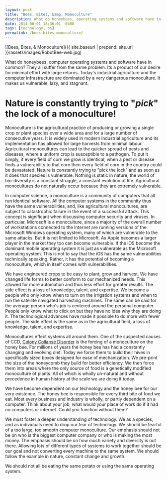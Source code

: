 ```yaml
---
layout: post
title: "Bees, Bites, &amp; Monoculture"
description: What do honeybees, operating systems and software have in common? The industrial agriculture and computer infrastructure are dominated by a monoculture.
date: 2014-06-01 18:36:01 -0400
tags: [technology, os]
permalink: /bees-bites-monoculture/
---
```


![Bees, Bites, &amp; Monoculture]({{ site.baseurl | prepend: site.url }}/assets/images/RobotBee-web.jpg)

What do honeybees, computer operating systems and software have in common? They all suffer from the same problem. Its a product of our desire for minimal effort with large returns. Today's industrial agriculture and the computer infrastructure are dominated by a very dangerous monoculture. It makes us vulnerable, lazy, and stagnant.<!--more-->

# Nature is constantly trying to "*pick*" the lock of a monoculture!

Monoculture is the agricultural practice of producing or growing a single crop or plant species over a wide area and for a large number of consecutive years. It is widely used in modern industrial agriculture and its implementation has allowed for large harvests from minimal labour. Agricultural monocultures can lead to the quicker spread of pests and diseases, where a uniform crop is susceptible to a pathogen. To put it simply, if every field of corn we grow is identical, when a pest or disease finds a vulnerability to that corn then every field of corn in the country could be devastated. Nature is constantly trying to "pick the lock" and as soon as it does that species is vulnerable. Nothing is static in nature, the world of bio-diversity is a constant struggle, a constant evolution of life. Agricultural monocultures do not naturally occur because they are extremely vulnerable.

In computer science, a monoculture is a community of computers that all run identical software. All the computer systems in the community thus have the same vulnerabilities, and, like agricultural monocultures, are subject to catastrophic failure in the event of a successful attack. This concept is significant when discussing computer security and viruses. In particular, Microsoft is a monoculture, since a majority of the overall number of workstations connected to the Internet are running versions of the Microsoft Windows operating system, many of which are vulnerable to the same attacks. But it is not limited to Microsoft. As Apple becomes a larger player in the market they too can become vulnerable. If the iOS become the dominant mobile operating system it is just as vulnerable as the Microsoft operating system. This is not to say that the iOS has the same vulnerabilities technically speaking. Rather, it has the potential of becoming a monoculture, which in itself comes with vulnerabilities.

We have engineered crops to be easy to plant, grow and harvest. We have changed life forms to better conform to our mechanized needs. This allowed for more automation and thus less effort for greater results. The side effect is a loss of knowledge, talent, and expertise. We become a people who only know when to turn on the irrigation systems and when to run the satellite navigated harvesting machines. The same can be said for the average person who's job is centered around the personal computer. People only know what to click on but they have no idea why they are doing it. The technological advances have made it possible to do more with fewer people. The side effect is the same as in the agricultural field, a loss of knowledge, talent, and expertise.

Monocultures effect systems all around them. One of the suspected causes of CCD, [Colony Collapse Disorder](http://en.wikipedia.org/wiki/Colony_collapse_disorder) is the forcing of a monoculture on the honey bee. For millions of years the honey bee has had a constantly changing and evolving diet. Today we force them to build their hives in specifically sized boxes designed for ease of mechanization. We pre-print the size of the honeycomb they build for better efficiency. We then force them into areas where the only source of food is a genetically modified monoculture of plants. All of which is wholly un-natural and without precedence in human history at the scale we are doing it today.

We have become dependent on our technology and the honey bee for our very existence. The honey bee is responsible for every third bite of food we eat. Most every business and industry is wholly, or partly dependent on a computer. Think about your job, what would your place of work do if it had no computers or internet. Could you function without them?

We must foster a deeper understanding of technology. We as a species, and as individuals need to drop our fear of technology. We should be fearful of a too large, too smooth computer monoculture. Our emphasis should not be on who is the biggest computer company or who is making the most money. The emphasis should be on how much variety and diversity is out there. Allowing lots of different types of systems to work together should be our goal and not converting every machine to the same system. We should follow the example in nature, constant change and growth.

We should not all be eating the same potato or using the same operating system.

